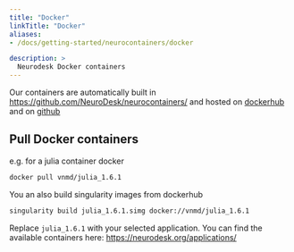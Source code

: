 ```yaml
---
title: "Docker"
linkTitle: "Docker"
aliases:
- /docs/getting-started/neurocontainers/docker

description: >
  Neurodesk Docker containers
---
```


Our containers are automatically built in https://github.com/NeuroDesk/neurocontainers/ and hosted on [dockerhub](https://hub.docker.com/u/vnmd) and on [github](https://github.com/NeuroDesk/neurocontainers/packages)

## Pull Docker containers
e.g. for a julia container
docker
```bash
docker pull vnmd/julia_1.6.1
```

You an also build singularity images from dockerhub
```bash
singularity build julia_1.6.1.simg docker://vnmd/julia_1.6.1
```

Replace `julia_1.6.1` with your selected application. You can find the available containers here: https://neurodesk.org/applications/

